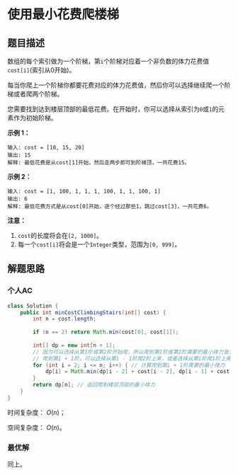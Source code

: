 # 使用最小花费爬楼梯

## 题目描述

数组的每个索引做为一个阶梯，第`i`个阶梯对应着一个非负数的体力花费值`cost[i]`(索引从0开始)。

每当你爬上一个阶梯你都要花费对应的体力花费值，然后你可以选择继续爬一个阶梯或者爬两个阶梯。

您需要找到达到楼层顶部的最低花费。在开始时，你可以选择从索引为`0`或`1`的元素作为初始阶梯。

**示例 1：**

```
输入: cost = [10, 15, 20]
输出: 15
解释: 最低花费是从cost[1]开始，然后走两步即可到阶梯顶，一共花费15。
```

**示例 2：**

```
输入: cost = [1, 100, 1, 1, 1, 100, 1, 1, 100, 1]
输出: 6
解释: 最低花费方式是从cost[0]开始，逐个经过那些1，跳过cost[3]，一共花费6。
```

**注意：**

1. `cost`的长度将会在`[2, 1000]`。
2. 每一个`cost[i]`将会是一个`Integer`类型，范围为`[0, 999]`。

## 解题思路

### 个人AC

```Java
class Solution {
    public int minCostClimbingStairs(int[] cost) {
        int n = cost.length;
        
        if (n == 2) return Math.min(cost[0], cost[1]);
        
        int[] dp = new int[n + 1];
        // 因为可以选择从第1阶或第2阶开始爬，所以爬到第1阶或第2阶需要的最小体力皆为0
        // 爬到第i + 1阶，可以选择从第i - 1阶爬2阶上来，或者选择从第i阶爬1阶上来
        for (int i = 2; i <= n; i++) { // 计算爬到第i + 1阶需要的最小体力
            dp[i] = Math.min(dp[i - 2] + cost[i - 2], dp[i - 1] + cost[i - 1]);
        }
        return dp[n]; // 返回爬到楼层顶部的最小体力
    }
}
```

时间复杂度： $O(n)$；

空间复杂度： $O(n)$。

### 最优解

同上。